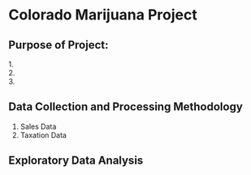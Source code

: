 # Colorado Marijuana Project<br>
## Purpose of Project:<br>
1.<br>
2.<br>
3.<br>
## Data Collection and Processing Methodology<br>
1. Sales Data<br>
2. Taxation Data<br>
## Exploratory Data Analysis<br>
## 
